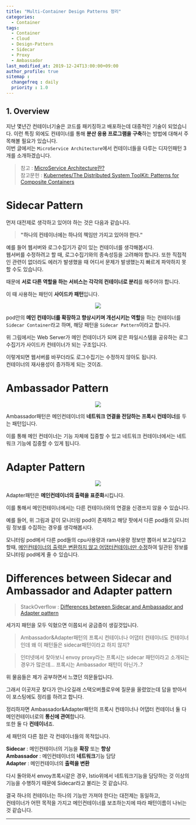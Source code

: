 ```yaml
---
title: "Multi-Container Design Patterns 정리"
categories: 
  - Container
tags:
  - Container
  - Cloud
  - Design-Pattern
  - Sidecar
  - Proxy
  - Ambassador
last_modified_at: 2019-12-24T13:00:00+09:00
author_profile: true
sitemap :
  changefreq : daily
  priority : 1.0
---
```


## 1. Overview
지난 몇년간 컨테이너기술은 코드를 패키징하고 배포하는데 대중적인 기술이 되었습니다. 이런 특징 외에도 컨테이너를 통해 **분산 응용 프로그램을 구축**하는 방법에 대해서 주목해볼 필요가 있습니다.  
이번 글에서는 `MicroService Architecture`에서 컨테이너들을 다루는 디자인패턴 3개를 소개하겠습니다.

> 참고 : [MicroService Architecture란?](https://gruuuuu.github.io/container/architecture-microservice/)   
> 참고문헌 : [Kubernetes/The Distributed System ToolKit: Patterns for Composite Containers](https://kubernetes.io/blog/2015/06/the-distributed-system-toolkit-patterns/)

# Sidecar Pattern
먼저 대전제로 생각하고 있어야 하는 것은 다음과 같습니다.  
> **"하나의 컨테이너에는 하나의 책임만 가지고 있어야 한다."**  

예를 들어 웹서버와 로그수집기가 같이 있는 컨테이너를 생각해봅시다.  
웹서버를 수정하려고 할 때, 로그수집기와의 종속성등을 고려해야 합니다. 또한 직접적인 관련이 없더라도 에러가 발생했을 때 어디서 문제가 발생했는지 빠르게 파악하지 못할 수도 있습니다.  

때문에 **서로 다른 역할을 하는 서비스는 각각의 컨테이너로 분리**를 해주어야 합니다.  

이 때 사용하는 패턴이 **사이드카 패턴**입니다.  

<center><img src="https://user-images.githubusercontent.com/15958325/71398333-65d07700-2663-11ea-8a29-d2be848ea428.png"></center>  

pod안의 **메인 컨테이너를 확장하고 향상시키며 개선시키는 역할**을 하는 컨테이너를 `Sidecar Container`라고 하며, 해당 패턴을 `Sidecar Pattern`이라고 합니다.   

위 그림에서는 Web Server가 메인 컨테이너가 되며 같은 파일시스템을 공유하는 로그수집기가 사이드카 컨테이너가 되는 구조입니다.  

이렇게되면 웹서버를 바꾸더라도 로그수집기는 수정하지 않아도 됩니다.  
컨테이너의 재사용성이 증가하게 되는 것이죠.  

# Ambassador Pattern

<center><img src="https://user-images.githubusercontent.com/15958325/71399761-06c13100-2668-11ea-8f92-67b29984afa7.png"></center>  

Ambassador패턴은 메인컨테이너의 **네트워크 연결을 전담하는 프록시 컨테이너**를 두는 패턴입니다.  

이를 통해 메인 컨테이너는 기능 자체에 집중할 수 있고 네트워크 컨테이너에서는 네트워크 기능에 집중할 수 있게 됩니다.  

# Adapter Pattern
<center><img src="https://user-images.githubusercontent.com/15958325/71400235-6bc95680-2669-11ea-86a0-3254e3a60583.png"></center>  

Adapter패턴은 **메인컨테이너의 출력을 표준화**시킵니다.  

이를 통해서 메인컨테이너에서는 다른 컨테이너와의 연결을 신경쓰지 않을 수 있습니다.  

예를 들어, 위 그림과 같이 모니터링 pod이 존재하고 해당 팟에서 다른 pod들의 모니터링 정보를 수집하는 경우를 생각해봅시다.  

모니터링 pod에서 다른 pod들의 cpu사용량과 ram사용량 정보만 뽑아서 보고싶다고 할때, <u>메인컨테이너의 출력은 변환하지 않고 어댑터컨테이너만 수정</u>하여 일관된 정보를 모니터링 pod에게 줄 수 있습니다.  

# Differences between Sidecar and Ambassador and Adapter pattern  

> StackOverflow : [Differences between Sidecar and Ambassador and Adapter pattern](https://stackoverflow.com/questions/59451056/differences-between-sidecar-and-ambassador-and-adapter-pattern)  

세가지 패턴을 모두 익혔으면 이쯤되서 궁금증이 생길것입니다.  

> Ambassador&Adapter패턴의 프록시 컨테이너나 어댑터 컨테이너도 컨테이너인데 왜 이 패턴들은 sidecar패턴이라고 하지 않지?   

> 인터넷에서 찾아보니 envoy proxy라는 프록시는 sidecar 패턴이라고 소개되는 경우가 많은데... 프록시는 Ambassador 패턴이 아닌가..?

위 물음들은 제가 공부하면서 느꼈던 의문들입니다.  

그래서 이곳저곳 찾다가 안나오길래 스택오버플로우에 질문을 올렸었는데 답을 받아서 이 포스팅에도 정리를 하려고 합니다.  

정리하자면 Ambassador&Adapter패턴의 프록시 컨테이너나 어댑터 컨테이너 둘 다 메인컨테이너로의 **통신에 관여**합니다.  
또한 둘 다 **컨테이너**죠.  

세 패턴의 다른 점은 각 컨테이너들의 목적입니다.  

**Sidecar** : 메인컨테이너의 기능을 **확장** 또는 **향상**  
**Ambassador** : 메인컨테이너의 **네트워크**기능 담당  
**Adapter** : 메인컨테이너의 **출력을 변환**

다시 돌아와서 envoy프록시같은 경우, Istio위에서 네트워크기능을 담당하는 것 이상의 기능을 수행하기 때문에 Sidecar라고 불리는 것 같습니다.  

결국 하나의 컨테이너는 하나의 기능만 가져야 한다는 대전제는 동일하고,  
컨테이너가 어떤 목적을 가지고 메인컨테이너를 보조하는지에 따라 패턴이름이 나뉘는 것 같습니다.  


----
